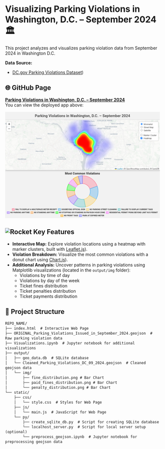 # Visualizing Parking Violations in Washington, D.C. – September 2024🏛️

This project analyzes and visualizes parking violation data from September 2024 in Washington D.C. 

**Data Source:**

* [DC.gov Parking Violations Dataset](https://catalog.data.gov/dataset/parking-violations-issued-in-september-2024))

## 🌐 GitHub Page
[**Parking Violations in Washington, D.C. &ndash; September 2024**](https://danomearawd.github.io/project3-team4/) <br />
You can view the deployed app above:

![Screenshot](screenshot.png)

## <img src="https://raw.githubusercontent.com/Tarikul-Islam-Anik/Animated-Fluent-Emojis/master/Emojis/Travel%20and%20places/Rocket.png" alt="Rocket" width="25" height="25" /> Key Features

* **Interactive Map:** Explore violation locations using a heatmap with marker clusters, built with [Leaflet.js](https://leafletjs.com/)). 
* **Violation Breakdown:** Visualize the most common violations with a donut chart using [Chart.js](https://www.chartjs.org/)).
* **Additional Analysis:** Uncover patterns in parking violations using Matplotlib visualizations (located in the `output/img` folder):
    * Violations by time of day
    * Violations by day of the week
    * Ticket fines distribution
    * Ticket penalties distribution
    * Ticket payments distribution


## 📂 Project Structure

```plaintext
REPO_NAME/
├── index.html  # Interactive Web Page
├── ORIGINAL_Parking_Violations_Issued_in_September_2024.geojson  # Raw parking violation data
├── Visualizations.ipynb  # Jupyter notebook for additional visualizations
├── output/
│   ├── geo_data.db  # SQLite database
│   └── Cleaned_Parking_Violations_DC_09_2024.geojson  # Cleaned geojson data
│   └── img/
│       ├── fine_distribution.png # Bar Chart
│       ├── paid_fines_distribution.png # Bar Chart
│       └── penalty_distribution.png # Bar Chart
└── static/
    ├── css/
    │   └── style.css  # Styles for Web Page
    ├── js/
    │   └── main.js  # JavaScript for Web Page
    └── py/
        ├── create_sqlite_db.py  # Script for creating SQLite database
        └── localhost_server.py  # Script for local server setup (optional)
        └── preprocess_geojson.ipynb  # Jupyter notebook for preprocessing geojson data
```

